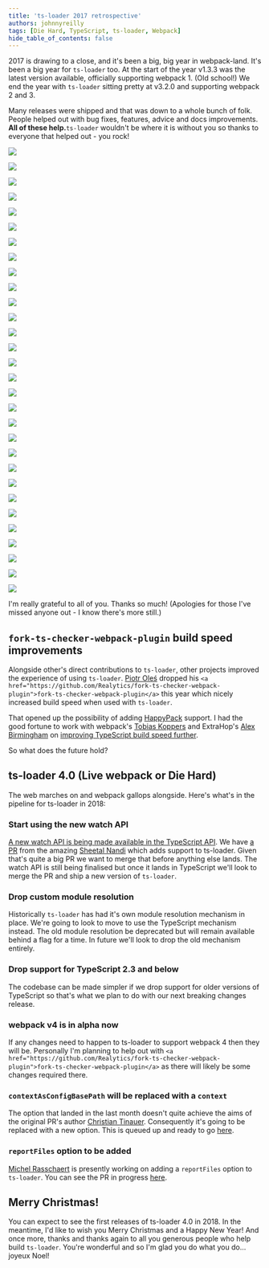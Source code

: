 ```yaml
---
title: 'ts-loader 2017 retrospective'
authors: johnnyreilly
tags: [Die Hard, TypeScript, ts-loader, Webpack]
hide_table_of_contents: false
---
```


2017 is drawing to a close, and it's been a big, big year in webpack-land. It's been a big year for `ts-loader` too. At the start of the year v1.3.3 was the latest version available, officially supporting webpack 1. (Old school!) We end the year with `ts-loader` sitting pretty at v3.2.0 and supporting webpack 2 and 3.

Many releases were shipped and that was down to a whole bunch of folk. People helped out with bug fixes, features, advice and docs improvements. **All of these help.**`ts-loader` wouldn't be where it is without you so thanks to everyone that helped out - you rock!

![](https://avatars.githubusercontent.com/christiantinauer)

![](https://avatars.githubusercontent.com/Pajn)

![](https://avatars.githubusercontent.com/maier49)

![](https://avatars.githubusercontent.com/false)

![](https://avatars.githubusercontent.com/roddypratt)

![](https://avatars.githubusercontent.com/ldrick)

![](https://avatars.githubusercontent.com/mattlewis92)

![](https://avatars.githubusercontent.com/Venryx)

![](https://avatars.githubusercontent.com/WillMartin)

![](https://avatars.githubusercontent.com/Loilo)

![](https://avatars.githubusercontent.com/Brooooooklyn)

![](https://avatars.githubusercontent.com/mengxy)

![](https://avatars.githubusercontent.com/bsouthga)

![](https://avatars.githubusercontent.com/zinserjan)

![](https://avatars.githubusercontent.com/sokra)

![](https://avatars.githubusercontent.com/vhqtvn)

![](https://avatars.githubusercontent.com/HerringtonDarkholme)

![](https://avatars.githubusercontent.com/johnnyreilly)

![](https://avatars.githubusercontent.com/jbrantly)

![](https://avatars.githubusercontent.com/octref)

![](https://avatars.githubusercontent.com/rhyek)

![](https://avatars.githubusercontent.com/develar)

![](https://avatars.githubusercontent.com/donaldpipowitch)

![](https://avatars.githubusercontent.com/schmuli)

![](https://avatars.githubusercontent.com/longlho)

![](https://avatars.githubusercontent.com/Igorbek)

![](https://avatars.githubusercontent.com/aindlq)

![](https://avatars.githubusercontent.com/wearymonkey)

![](https://avatars.githubusercontent.com/bancek)

![](https://avatars.githubusercontent.com/mredbishop)

I'm really grateful to all of you. Thanks so much! (Apologies for those I've missed anyone out - I know there's more still.)

## `fork-ts-checker-webpack-plugin` build speed improvements

Alongside other's direct contributions to `ts-loader`, other projects improved the experience of using `ts-loader`. [Piotr Oleś](https://github.com/piotr-oles) dropped his `<a href="https://github.com/Realytics/fork-ts-checker-webpack-plugin">fork-ts-checker-webpack-plugin</a>` this year which nicely increased build speed when used with `ts-loader`.

That opened up the possibility of adding [HappyPack](https://github.com/amireh/happypack) support. I had the good fortune to work with webpack's [Tobias Koppers](https://github.com/sokra) and ExtraHop's [Alex Birmingham](https://github.com/abirmingham) on [improving TypeScript build speed further](https://www.extrahop.com/company/blog/2017/extrahop-webpack-accelerating-build-times/).

So what does the future hold?

## ts-loader 4.0 (Live webpack or Die Hard)

The web marches on and webpack gallops alongside. Here's what's in the pipeline for ts-loader in 2018:

### Start using the new watch API

[A new watch API is being made available in the TypeScript API](https://github.com/Microsoft/TypeScript/pull/20234). We have [a PR](https://github.com/TypeStrong/ts-loader/pull/685) from the amazing [Sheetal Nandi](https://github.com/sheetalkamat) which adds support to ts-loader. Given that's quite a big PR we want to merge that before anything else lands. The watch API is still being finalised but once it lands in TypeScript we'll look to merge the PR and ship a new version of `ts-loader`.

### Drop custom module resolution

Historically `ts-loader` has had it's own module resolution mechanism in place. We're going to look to move to use the TypeScript mechanism instead. The old module resolution be deprecated but will remain available behind a flag for a time. In future we'll look to drop the old mechanism entirely.

### Drop support for TypeScript 2.3 and below

The codebase can be made simpler if we drop support for older versions of TypeScript so that's what we plan to do with our next breaking changes release.

### webpack v4 is in alpha now

If any changes need to happen to ts-loader to support webpack 4 then they will be. Personally I'm planning to help out with `<a href="https://github.com/Realytics/fork-ts-checker-webpack-plugin">fork-ts-checker-webpack-plugin</a>` as there will likely be some changes required there.

### `contextAsConfigBasePath` will be replaced with a `context`

The option that landed in the last month doesn't quite achieve the aims of the original PR's author [Christian Tinauer](https://github.com/christiantinauer). Consequently it's going to be replaced with a new option. This is queued up and ready to go [here](https://github.com/TypeStrong/ts-loader/pull/688).

### `reportFiles` option to be added

[Michel Rasschaert](https://github.com/freeman) is presently working on adding a `reportFiles` option to `ts-loader`. You can see the PR in progress [here](https://github.com/TypeStrong/ts-loader/pull/701).

## Merry Christmas!

You can expect to see the first releases of ts-loader 4.0 in 2018. In the meantime, I'd like to wish you Merry Christmas and a Happy New Year! And once more, thanks and thanks again to all you generous people who help build `ts-loader`. You're wonderful and so I'm glad you do what you do... joyeux Noel!
